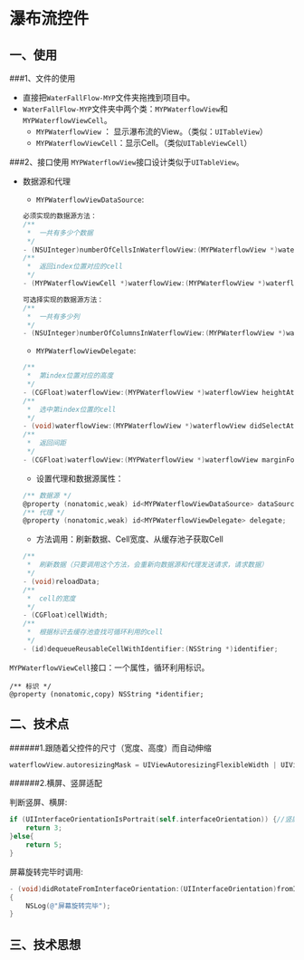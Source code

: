 # 瀑布流控件

## 一、使用
###1、文件的使用
* 直接把`WaterFallFlow-MYP`文件夹拖拽到项目中。
* `WaterFallFlow-MYP`文件夹中两个类：`MYPWaterflowView`和`MYPWaterflowViewCell`。
	* `MYPWaterflowView` ： 显示瀑布流的View。（类似：`UITableView`）
	* `MYPWaterflowViewCell`：显示Cell。（类似`UITableViewCell`）

###2、接口使用
`MYPWaterflowView`接口设计类似于`UITableView`。

* 数据源和代理

	* `MYPWaterflowViewDataSource`:


	```Objective-C
	必须实现的数据源方法：
	/**
	 *  一共有多少个数据
	 */
	- (NSUInteger)numberOfCellsInWaterflowView:(MYPWaterflowView *)waterflowView;
	/**
	 *  返回index位置对应的cell
	 */
	- (MYPWaterflowViewCell *)waterflowView:(MYPWaterflowView *)waterflowView cellAtIndex:(NSUInteger)index;

	可选择实现的数据源方法：
	/**
	 *  一共有多少列
	 */
	- (NSUInteger)numberOfColumnsInWaterflowView:(MYPWaterflowView *)waterflowView;
	```

	* `MYPWaterflowViewDelegate`:

	```Objective-C
	/**
	 *  第index位置对应的高度
	 */
	- (CGFloat)waterflowView:(MYPWaterflowView *)waterflowView heightAtIndex:(NSUInteger)index;
	/**
	 *  选中第index位置的cell
	 */
	- (void)waterflowView:(MYPWaterflowView *)waterflowView didSelectAtIndex:(NSUInteger)index;
	/**
	 *  返回间距
	 */
	- (CGFloat)waterflowView:(MYPWaterflowView *)waterflowView marginForType:(MYPWaterflowViewMarginType)type;
	```

	* 设置代理和数据源属性：

	```Objective-C
	/** 数据源 */
	@property (nonatomic,weak) id<MYPWaterflowViewDataSource> dataSource;
	/** 代理 */
	@property (nonatomic,weak) id<MYPWaterflowViewDelegate> delegate;
	```

	* 方法调用：刷新数据、Cell宽度、从缓存池子获取Cell

	```Objective-C
	/**
	 *  刷新数据（只要调用这个方法，会重新向数据源和代理发送请求，请求数据）
	 */
	- (void)reloadData;
	/**
	 *  cell的宽度
	 */
	- (CGFloat)cellWidth;
	/**
	 *  根据标识去缓存池查找可循环利用的cell
	 */
	- (id)dequeueReusableCellWithIdentifier:(NSString *)identifier;
	```

`MYPWaterflowViewCell`接口：一个属性，循环利用标识。

```
/** 标识 */
@property (nonatomic,copy) NSString *identifier;
```


## 二、技术点

######1.跟随着父控件的尺寸（宽度、高度）而自动伸缩


```Objective-C
waterflowView.autoresizingMask = UIViewAutoresizingFlexibleWidth | UIViewAutoresizingFlexibleHeight;
```

######2.横屏、竖屏适配

判断竖屏、横屏:

```Objective-C
if (UIInterfaceOrientationIsPortrait(self.interfaceOrientation)) {//竖屏
    return 3;
}else{
    return 5;
}
```

屏幕旋转完毕时调用:

```Objective-C
- (void)didRotateFromInterfaceOrientation:(UIInterfaceOrientation)fromInterfaceOrientation
{
    NSLog(@"屏幕旋转完毕");
}
```

## 三、技术思想
